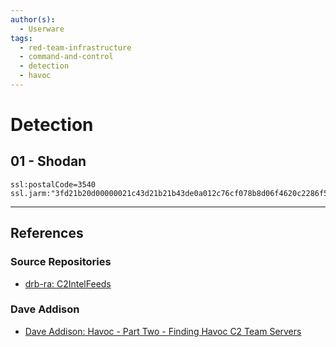 ```yaml
---
author(s):
  - Userware
tags:
  - red-team-infrastructure
  - command-and-control
  - detection
  - havoc
---
```

# Detection

## 01 - Shodan

```
ssl:postalCode=3540 ssl.jarm:"3fd21b20d00000021c43d21b21b43de0a012c76cf078b8d06f4620c2286f5e"
```

---
## References

### Source Repositories

- [drb-ra: C2IntelFeeds](https://github.com/drb-ra/C2IntelFeeds)

### Dave Addison

- [Dave Addison: Havoc - Part Two - Finding Havoc C2 Team Servers](https://blog.badoosb.com/havoc-part-two-finding-havoc-c2-team-servers/)
